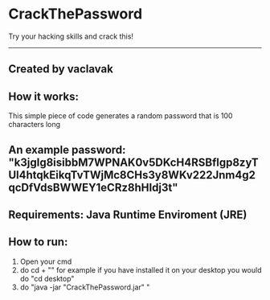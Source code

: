 # CrackThePassword
Try your hacking skills and crack this!

--------------------------------------------------------------------------------------------------------------------------------------------------------------------------
Created by vaclavak
--------------------------------------------------------------------------------------------------------------------------------------------------------------------------
How it works:
--------------------------------------------------------------------------------------------------------------------------------------------------------------------------
This simple piece of code generates a random password that is 100 characters long

An example password:
"k3jgIg8isibbM7WPNAK0v5DKcH4RSBflgp8zyTUl4htqkEikqTvTWjMc8CHs3y8WKv222Jnm4g2qcDfVdsBWWEY1eCRz8hHIdj3t"
--------------------------------------------------------------------------------------------------------------------------------------------------------------------------
Requirements:
Java Runtime Enviroment (JRE)
--------------------------------------------------------------------------------------------------------------------------------------------------------------------------
How to run:
--------------------------------------------------------------------------------------------------------------------------------------------------------------------------
1. Open your cmd
2. do cd + "<The location of the file>" for example if you have installed it on your desktop you would do "cd desktop"
3. do "java -jar "CrackThePassword.jar" "
